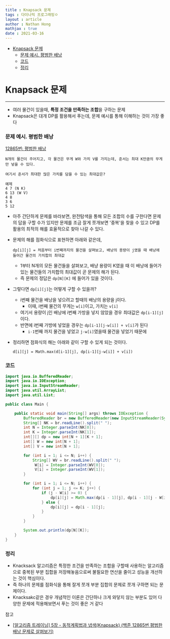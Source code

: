 ```yaml
---
title : Knapsack 문제
tags : 다이나믹 프로그래밍ㅇ
layout : article
author : Nathan Hong
mathjax : true
date : 2021-03-16
---
```



- [Knapsack 문제](#Knapsack-문제)
  - [문제 예시. 평범한 배낭](#문제-예시.-평범한-배낭)
  - [코드](#코드)
  - [정리](#정리)
  

# Knapsack 문제

---

- 여러 물건이 있을때, **특정 조건을 만족하는 조합**을 구하는 문제
- Knapsack은 대개 DP를 활용해서 푸는데, 문제 예시를 통해 이해하는 것이 가장 좋다

### 문제 예시. 평범한 배낭

[12865번: 평범한 배낭](https://www.acmicpc.net/problem/12865)

```
N개의 물건이 주어지고, 각 물건은 무게 W와 가치 V를 가지는데, 준서는 최대 K만큼의 무게만 넣을 수 있다.

여기서 준서가 최대한 많은 가치를 담을 수 있는 최대값은? 

예제
4 7 (N K)
6 13 (W V)
4 8
3 6
5 12
```

- 아주 간단하게 문제를 바라보면, 완전탐색을 통해 모든 조합의 수를 구한다면 문제의 답을 구할 수가 있지만 문제를 조금 잘게 쪼개보면 '중복'을 찾을 수 있고 DP를 활용의 최적의 해를 효율적으로 찾아 나갈 수 있다.
- 문제의 해를 점화식으로 표현하면 아래와 같은데,

    ```
    dp[i][j] = 처음부터 i번째까지의 물건을 살펴보고, 배낭의 용량이 j였을 때 배낭에 들어간 물건의 가치합의 최대값
    ```

    - 1부터 N개의 모든 물건들을 살펴보고, 배냥 용량이 K였을 때 이 배낭에 들어가 있는 물건들의 가치합의 최대값이 곧 문제의 해가 된다.
    - 즉 문제의 정답은 `dp[N][K]` 에 들어가 있을 것이다.
- 그렇다면 `dp[i][j]`는 어떻게 구할 수 있을까?
    - i번째 물건을 배낭을 넣으려고 할때의 배낭의 용량을 j이다.
        - 이때, i번째 물건의 무게는 `w[i]`이고, 가치는 `v[i]`
    - 여기서 용량이 j인 배낭에 i번째 가방을 넣지 않았을 경우 최대값은 `dp[i-1][j]`이다.
    - 반면에 i번째 가방에 넣었을 경우는 `dp[i-1][j-w[i]] + v[i]`가 된다
        - `i-1`번째 까지 물건을 넣었고 `j-w[i]`였을때 물건을 넣었기 때문에
- 정리하면 점화식의 해는 아래와 같이 구할 수 있게 되는 것이다.

    ```
    d[i][j] = Math.max(d[i-1][j], dp[i-1][j-w[i]] + v[i])
    ```

### 코드

```java
import java.io.BufferedReader;
import java.io.IOException;
import java.io.InputStreamReader;
import java.util.ArrayList;
import java.util.List;

public class Main {

    public static void main(String[] args) throws IOException {
        BufferedReader br = new BufferedReader(new InputStreamReader(System.in));
        String[] NK = br.readLine().split(" ");
        int N = Integer.parseInt(NK[0]);
        int K = Integer.parseInt(NK[1]);
        int[][] dp = new int[N + 1][K + 1];
        int[] W = new int[N + 1];
        int[] V = new int[N + 1];

        for (int i = 1; i <= N; i++) {
            String[] WV = br.readLine().split(" ");
             W[i] = Integer.parseInt(WV[0]);
             V[i] = Integer.parseInt(WV[1]);
        }

        for (int i = 1; i <= N; i++) {
            for (int j = 1; j <= K; j++) {
                if (j - W[i] >= 0) {
                    dp[i][j] = Math.max(dp[i - 1][j], dp[i - 1][j - W[i]] + V[i]);
                } else {
                    dp[i][j] = dp[i - 1][j];
                }
            }
        }

        System.out.println(dp[N][K]);
    }
}
```

### 정리

- Knacksack 알고리즘은 특정한 조건을 만족하는 조합을 구할때 사용하는 알고리즘으로 중복된 부분 집합을 저장해놓음으로써 불필요한 연산을 줄이고 성능을 개선하는 것이 핵심이다.
- 즉 하나의 문제를 점화식을 통해 잘게 쪼개 부분 집합의 문제로 쪼개 구하면 되는 문제이다.
- Knacksakc같은 경우 개념적인 이론은 간단하나 크게 와닿지 않는 부분도 있어 다양한 문제에 적용해보면서  푸는 것이 좋은 거 같다

참고
- [[알고리즘 트레이닝] 5장 - 동적계획법과 냅색(Knapsack) (백준 12865번 평범한 배낭 문제로 살펴보기)](https://chanhuiseok.github.io/posts/improve-6/)